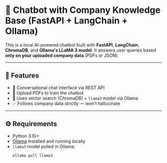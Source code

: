 # 🧠 Chatbot with Company Knowledge Base (FastAPI + LangChain + Ollama)

This is a local AI-powered chatbot built with **FastAPI**, **LangChain**, **ChromaDB**, and **Ollama's LLaMA 3 model**. It answers user queries based **only on your uploaded company data** (PDFs or JSON).

---

## 🚀 Features

- 💬 Conversational chat interface via REST API
- 📄 Upload PDFs to train the chatbot
- 🧠 Uses vector search (ChromaDB) + `llama3` model via Ollama
- ✅ Follows company data strictly — won't hallucinate

---

## ⚙️ Requirements

- Python 3.10+
- [Ollama](https://ollama.com/) installed and running locally
- `llama3` model pulled in Ollama:
  ```bash
  ollama pull llama3
